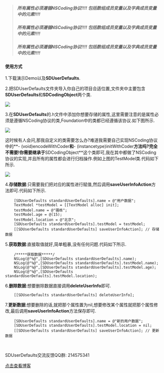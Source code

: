 > ##### 所有属性必须遵循NSCoding协议!!!! 包括数组成员变量以及字典成员变量中的元素!!!! 
> ##### 所有属性必须遵循NSCoding协议!!!! 包括数组成员变量以及字典成员变量中的元素!!!! 
> ##### 所有属性必须遵循NSCoding协议!!!! 包括数组成员变量以及字典成员变量中的元素!!!! 




#### 使用方式


1.下载演示Demo以及**SDUserDefaults**.

2.把SDUserDefaults文件夹导入你自己的项目合适位置,文件夹中主要包含**SDUserDefaults**和**SDCodingObject**两个类.

![](https://upload-images.jianshu.io/upload_images/1396375-0e131b74ca222ed7.png?imageMogr2/auto-orient/strip%7CimageView2/2/w/1240)

3.在**SDUserDefaults**的.h文件中添加你想要存储的属性,这里需要注意的是属性必须是遵循NSCoding协议的类,Foundation中的类都已经遵循该协议.如下图所示.

![](https://upload-images.jianshu.io/upload_images/1396375-ba4ce6329628bf3d.png?imageMogr2/auto-orient/strip%7CimageView2/2/w/1240)


这时候有人会问,那我自定义的类需要怎么办?难道我需要自己实现NSCoding协议中的**- (void)encodeWithCoder**和**- (instancetype)initWithCoder**方法吗?完全不需要!你需要继承于**SDCodingObject**这个类即可,我在其中都做了NSCoding协议的实现,并且所有的属性都会进行归档操作.例如上图的TestModel类.代码如下所示.

![](https://upload-images.jianshu.io/upload_images/1396375-9494527a5cbc24cb.png?imageMogr2/auto-orient/strip%7CimageView2/2/w/1240)

4.**存储数据**:只需要我们把对应的属性进行赋值,然后调用**saveUserInfoAction**方法即可.代码如下所示.

```
    [SDUserDefaults standardUserDefaults].name = @"用户数据";
    TextModel *testModel = [[TextModel alloc] init];
    testModel.name = @"骚栋";
    testModel.age = @(15);
    testModel.location = @"北京";
    [SDUserDefaults standardUserDefaults].testModel = testModel;
    [[SDUserDefaults standardUserDefaults] saveUserInfoAction]; // 存储数据
```

5.**获取数据**:直接取值就好,简单粗暴,没有任何问题.代码如下所示.

```
    /*****获取数据*****/
    NSLog(@"%@",[SDUserDefaults standardUserDefaults].name);
    NSLog(@"%@",[SDUserDefaults standardUserDefaults].testModel.name);
    NSLog(@"%@",[SDUserDefaults standardUserDefaults].testModel.age);
    NSLog(@"%@",[SDUserDefaults standardUserDefaults].testModel.location);
```

6.**删除数据**:想要删除数据直接调用**deleteUserInfo**即可.

```
    [[SDUserDefaults standardUserDefaults] deleteUserInfo];
```

7.**更新数据**:想要删除的话,就把那个属性置为nil,想要修改某个属性就把那个属性修改,最后调用**saveUserInfoAction**方法保存即可.

```
    [SDUserDefaults standardUserDefaults].name = @"新的用户数据";
    [SDUserDefaults standardUserDefaults].testModel.location = nil;
    [[SDUserDefaults standardUserDefaults] saveUserInfoAction]; // 更新数据
```

<br>

SDUserDefaults交流反馈QQ群: 214575341

[点击查看博客](https://www.jianshu.com/p/7005244f83b1)


